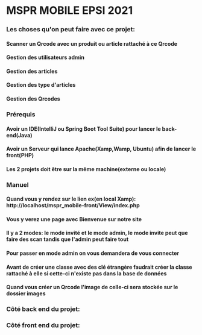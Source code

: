# MSPR MOBILE EPSI 2021
### Les choses qu'on peut faire avec ce projet:
#### Scanner un Qrcode avec un produit ou article rattaché à ce Qrcode
#### Gestion des utilisateurs admin
#### Gestion des articles
#### Gestion des type d'articles
#### Gestion des Qrcodes

### Prérequis
#### Avoir un IDE(IntelliJ ou Spring Boot Tool Suite) pour lancer le back-end(Java)
#### Avoir un Serveur qui lance Apache(Xamp,Wamp, Ubuntu) afin de lancer le front(PHP)
#### Les 2 projets doit être sur la même machine(externe ou locale)

### Manuel
#### Quand vous y rendez sur le lien ex(en local Xamp): http://localhost/mspr_mobile-front/View/index.php
#### Vous y verez une page avec Bienvenue sur notre site
#### Il y a 2 modes: le mode invité et le mode admin, le mode invite peut que faire des scan tandis que l'admin peut faire tout
#### Pour passer en mode admin on vous demandera de vous connecter
#### Avant de créer une classe avec des clé étrangère faudrait créer la classe rattaché à elle si cette-ci n'existe pas dans la base de données
#### Quand vous créer un Qrcode l'image de celle-ci sera stockée sur le dossier images

### Côté back end du projet:
### Côté front end du projet:
